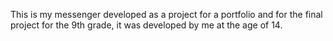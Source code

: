 This is my messenger developed as a project for a portfolio and for the final project for the 9th grade, it was developed by me at the age of 14.
